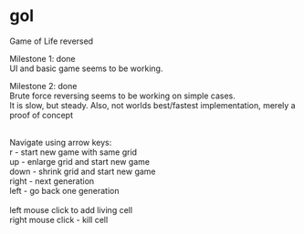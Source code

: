 gol
===

Game of Life reversed

Milestone 1: done<br>
UI and basic game seems to be working.<br>

Milestone 2: done<br>
Brute force reversing seems to be working on simple cases.<br>
It is slow, but steady.
Also, not worlds best/fastest implementation, merely a proof of concept<br><br>

Navigate using arrow keys:<br>
	r - start new game with same grid<br>
        up - enlarge grid and start new game<br>
        down - shrink grid and start new game<br>
        right - next generation<br>
        left - go back one generation<br><br>
        left mouse click to add living cell<br>
        right mouse click - kill cell
